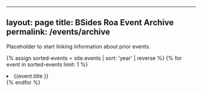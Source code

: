 ---
layout: page
title: BSides Roa Event Archive
permalink: /events/archive
--
Placeholder to start linking information about prior events.


{% assign sorted-events = site.events | sort: 'year' | reverse %}
{% for event in sorted-events limit: 1 %}
   <li>{{event.title }}</li>
{% endfor %}
